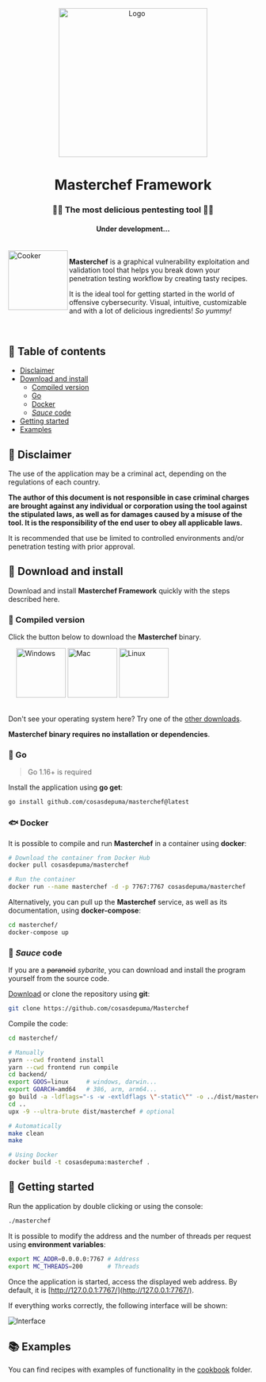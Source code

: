<div align="center">
  <a href="https://github.com/cosasdepuma/Masterchef">
    <img alt="Logo" src="https://github.com/cosasdepuma/Masterchef/raw/main/.github/README/gophers/masterchef.svg" width="300"/>
  </a>
  <h1>Masterchef Framework</h1>
  <h3>👨‍🍳 The most delicious pentesting tool 👩‍🍳</h3>

  <h4>Under development...</h4>
</div>
<br/>

<a href="#">
  <img alt="Cooker" src="https://github.com/cosasdepuma/Masterchef/raw/main/.github/README/gophers/cooker.svg" height="120" align="left"/>
</a>

**Masterchef** is a graphical vulnerability exploitation and validation tool that helps you break down your penetration testing workflow by creating tasty recipes.

It is the ideal tool for getting started in the world of offensive cybersecurity. Visual, intuitive, customizable and with a lot of delicious ingredients! _So yummy!_

<br/>

## 🍱 Table of contents

- [Disclaimer](#-disclaimer)
- [Download and install](#-download-and-install)
  - [Compiled version](#-compiled-version)
  - [Go](#-go)
  - [Docker](#-docker)
  - [_Sauce_ code](#-sauce-code)
- [Getting started](#-getting-started)
- [Examples](#-examples)

## 🍅 Disclaimer

The use of the application may be a criminal act, depending on the regulations of each country.

**The author of this document is not responsible in case criminal charges are brought against any individual or corporation using the tool against the stipulated laws, as well as for damages caused by a misuse of the tool. It is the responsibility of the end user to obey all applicable laws.**

It is recommended that use be limited to controlled environments and/or penetration testing with prior approval.

## 🥤 Download and install

Download and install **Masterchef Framework** quickly with the steps described here.

### 🥡 Compiled version

Click the button below to download the **Masterchef** binary.

<div>
&nbsp;&nbsp;&nbsp;
<a href="https://github.com/cosasdepuma/Masterchef/releases/download/v0.1.0/masterchef-0.1.0.exe"><img alt="Windows" src="https://github.com/cosasdepuma/Masterchef/raw/main/.github/README/download/windows.png" width="100" /></a>
<a href="https://github.com/cosasdepuma/Masterchef/releases/download/v0.1.0/masterchef-0.1.0.app"><img alt="Mac" src="https://github.com/cosasdepuma/Masterchef/raw/main/.github/README/download/macos.png" width="100" /></a>
<a href="https://github.com/cosasdepuma/Masterchef/releases/download/v0.1.0/masterchef-0.1.0.elf"><img alt="Linux" src="https://github.com/cosasdepuma/Masterchef/raw/main/.github/README/download/linux.png" width="100" /></a>
<br><br>
</div>

Don't see your operating system here? Try one of the [other downloads](https://github.com/cosasdepuma/Masterchef/releases).

**Masterchef binary requires no installation or dependencies**.

### 🥣 Go

> Go 1.16+ is required

Install the application using **go get**:

```sh
go install github.com/cosasdepuma/masterchef@latest
```

### 🐟 Docker

It is possible to compile and run **Masterchef** in a container using **docker**:

```sh
# Download the container from Docker Hub
docker pull cosasdepuma/masterchef

# Run the container
docker run --name masterchef -d -p 7767:7767 cosasdepuma/masterchef
```

Alternatively, you can pull up the **Masterchef** service, as well as its documentation, using **docker-compose**:

```sh
cd masterchef/
docker-compose up
```

### 🍲 _Sauce_ code

If you are a ~~paranoid~~ _sybarite_, you can download and install the program yourself from the source code.

[Download](https://github.com/cosasdepuma/Masterchef/archive/refs/heads/main.zip) or clone the repository using **git**:

```sh
git clone https://github.com/cosasdepuma/Masterchef
```

Compile the code:

```sh
cd masterchef/

# Manually
yarn --cwd frontend install
yarn --cwd frontend run compile
cd backend/
export GOOS=linux     # windows, darwin...
export GOARCH=amd64   # 386, arm, arm64...
go build -a -ldflags="-s -w -extldflags \"-static\"" -o ../dist/masterchef main.go
cd ..
upx -9 --ultra-brute dist/masterchef # optional

# Automatically
make clean
make

# Using Docker
docker build -t cosasdepuma:masterchef .
```

## 🍴 Getting started

Run the application by double clicking or using the console:

```sh
./masterchef
```

It is possible to modify the address and the number of threads per request using **environment variables**:

```sh
export MC_ADDR=0.0.0.0:7767 # Address
export MC_THREADS=200       # Threads
```

Once the application is started, access the displayed web address. By default, it is [http://127.0.0.1:7767/](http://127.0.0.1:7767/).

If everything works correctly, the following interface will be shown:

![Interface](https://github.com/cosasdepuma/Masterchef/raw/main/.github/README/screenshot/interface.png)

## 📚 Examples

You can find recipes with examples of functionality in the [cookbook](https://github.com/MasterchefFramework/Masterchef/tree/main/cookbook) folder.
